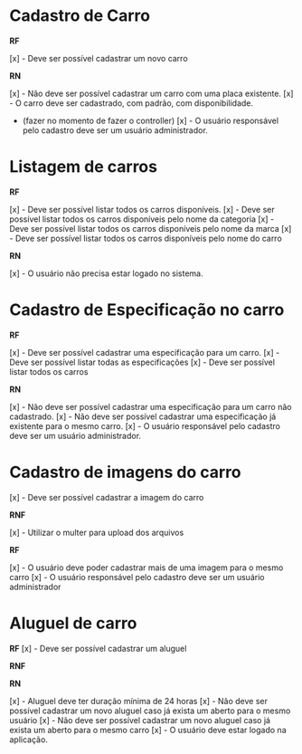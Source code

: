# Cadastro de Carro

**RF**

[x] - Deve ser possível cadastrar um novo carro


**RN**

[x] - Não deve ser possível cadastrar um carro com uma placa existente.
[x] - O carro deve ser cadastrado, com padrão, com disponibilidade. 
* (fazer no momento de fazer o controller) 
[x] - O usuário responsável pelo cadastro deve ser um usuário administrador. 

# Listagem de carros

**RF**

[x] - Deve ser possível listar todos os carros disponíveis. 
[x] - Deve ser possível listar todos os carros disponíveis pelo nome da categoria
[x] - Deve ser possível listar todos os carros disponíveis pelo nome da marca
[x] - Deve ser possível listar todos os carros disponíveis pelo nome do carro

**RN**

[x] - O usuário não precisa estar logado no sistema. 

# Cadastro de Especificação no carro

**RF** 

[x] - Deve ser possível cadastrar uma especificação para um carro.
[x] - Deve ser possível listar todas as especificações
[x] - Deve ser possível listar todos os carros

**RN**

[x] - Não deve ser possível cadastrar uma especificação para um carro não cadastrado. 
[x] - Não deve ser possível cadastrar uma especificação já existente para o mesmo carro.
[x] - O usuário responsável pelo cadastro deve ser um usuário administrador. 

# Cadastro de imagens do carro

[x] - Deve ser possível cadastrar a imagem do carro

**RNF**

[x] - Utilizar o multer para upload dos arquivos

**RF**

[x] - O usuário deve poder cadastrar mais de uma imagem para o mesmo carro
[x] - O usuário responsável pelo cadastro deve ser um usuário administrador

# Aluguel de carro

**RF**
[x] - Deve ser possível cadastrar um aluguel

**RNF**


**RN**

[x] - Aluguel deve ter duração mínima de 24 horas
[x] - Não deve ser possível cadastrar um novo aluguel caso já exista um aberto para o mesmo usuário
[x] - Não deve ser possível cadastrar um novo aluguel caso já exista um aberto para o mesmo carro
[x] - O usuário deve estar logado na aplicação.


